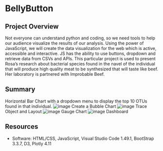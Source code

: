 # BellyButton
## Project Overview
Not everyone can understand python and coding, so we need tools to help our audience visualize the results of our analysis. Using the power of JavaScript, we will create the data visualization for the web which is active, accessible and interactive. JS has the ability to use buttons, dropdown and retrieve data from CSVs and APIs. 
This particular project is used to present Rosa’s research about bacterial species found in the navel of the individual that will produce high quality meat to be synthesized that will taste like beef. Her laboratory is partnered with Improbable Beef.  
## Summary 
Horizontal Bar Chart with a dropdown menu to display the top 10 OTUs found in that individual.
![image](https://user-images.githubusercontent.com/93121665/161502446-c08f55d3-2302-4f1e-9264-8dc415d58c73.png)
Create a Bubble Chart 
![image](https://user-images.githubusercontent.com/93121665/161502630-58e3839d-5883-43af-840e-43c3ace5294d.png)
Trace Object and Layout
![image](https://user-images.githubusercontent.com/93121665/161502887-58b7c92a-3165-4686-b099-24902823b512.png)
Gauge Chart
![image](https://user-images.githubusercontent.com/93121665/161503158-2a445547-1ff4-4d62-b155-ba0494ad76b6.png)
Dashboard


## Resources
* Software: HTML/CSS, JavaScript, Visual Studio Code 1.49.1, BootStrap 3.3.7, D3, Plotly 4.11
